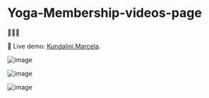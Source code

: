 # Yoga-Membership-videos-page
🚀🚀🚀

🔴 Live demo: [Kundalini Marcela](https://yoga-membership-videos-page.vercel.app/).

![image](https://user-images.githubusercontent.com/51888893/229652346-60e1964e-bab8-4346-8ee5-9674c236a495.png)

![image](https://user-images.githubusercontent.com/51888893/229652980-99e6f025-4059-4bc1-8431-b4893d535fc3.png)

![image](https://user-images.githubusercontent.com/51888893/229653028-0f19e5ce-6f37-4631-87ec-751bf6f9ed30.png)
